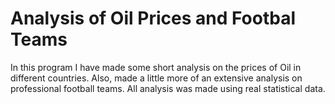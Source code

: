 # Analysis of Oil Prices and Footbal Teams

In this program I have made some short analysis on the prices of Oil in different countries.
Also, made a little more of an extensive analysis on professional football teams.
All analysis was made using real statistical data.
